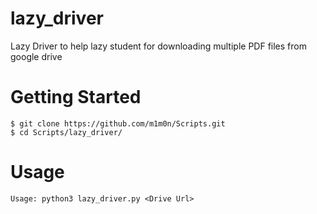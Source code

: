 # lazy_driver
Lazy Driver to help lazy student for downloading multiple PDF files from google drive 

# Getting Started
```
$ git clone https://github.com/m1m0n/Scripts.git
$ cd Scripts/lazy_driver/
```

# Usage
`Usage: python3 lazy_driver.py <Drive Url>`
